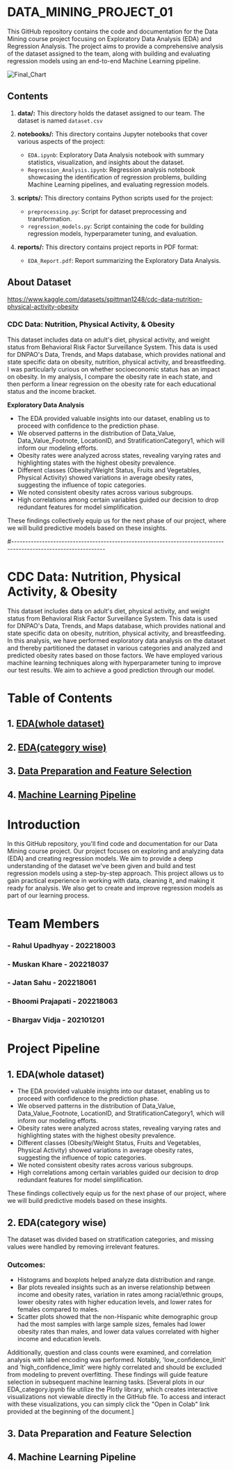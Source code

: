 # DATA_MINING_PROJECT_01
 This GitHub repository contains the code and documentation for the Data Mining course project focusing on Exploratory Data Analysis (EDA) and Regression Analysis. The project aims to provide a comprehensive analysis of the dataset assigned to the team, along with building and evaluating regression models using an end-to-end Machine Learning pipeline.
 
![Final_Chart](https://github.com/Jatansahu/GOLDDIGGER_GROUP12_PROJECT_01/assets/115174048/6e2fb8f2-638e-4594-82e0-a3230f0ef1f5)


## Contents

1. **data/:** This directory holds the dataset assigned to our team. The dataset is named `dataset.csv` 

2. **notebooks/:** This directory contains Jupyter notebooks that cover various aspects of the project:
   - `EDA.ipynb`: Exploratory Data Analysis notebook with summary statistics, visualization, and insights about the dataset.
   - `Regression_Analysis.ipynb`: Regression analysis notebook showcasing the identification of regression problems, building Machine Learning pipelines, and evaluating regression models.

3. **scripts/:** This directory contains Python scripts used for the project:
   - `preprocessing.py`: Script for dataset preprocessing and transformation.
   - `regression_models.py`: Script containing the code for building regression models, hyperparameter tuning, and evaluation.

4. **reports/:** This directory contains project reports in PDF format:
   - `EDA_Report.pdf`: Report summarizing the Exploratory Data Analysis.


## About Dataset 

https://www.kaggle.com/datasets/spittman1248/cdc-data-nutrition-physical-activity-obesity


### CDC Data: Nutrition, Physical Activity, & Obesity

This dataset includes data on adult's diet, physical activity, and weight status from Behavioral Risk Factor Surveillance System. This data is used for DNPAO's Data, Trends, and Maps database, which provides national and state specific data on obesity, nutrition, physical activity, and breastfeeding. I was particularly curious on whether socioeconomic status has an impact on obesity. In my analysis, I compare the obesity rate in each state, and then perform a linear regression on the obesity rate for each educational status and the income bracket.

**Exploratory Data Analysis**

- The EDA provided valuable insights into our dataset, enabling us to proceed with confidence to the prediction phase.
- We observed patterns in the distribution of Data_Value, Data_Value_Footnote, LocationID, and StratificationCategory1, which will inform our modeling efforts.
- Obesity rates were analyzed across states, revealing varying rates and highlighting states with the highest obesity prevalence.
- Different classes (Obesity/Weight Status, Fruits and Vegetables, Physical Activity) showed variations in average obesity rates, suggesting the influence of topic categories.
- We noted consistent obesity rates across various subgroups.
- High correlations among certain variables guided our decision to drop redundant features for model simplification.

These findings collectively equip us for the next phase of our project, where we will build predictive models based on these insights.

#---------------------------------------------------------------------------------------------------------------

# CDC Data: Nutrition, Physical Activity, & Obesity

This dataset includes data on adult's diet, physical activity, and weight status from Behavioral Risk Factor Surveillance System. This data is used for DNPAO's Data, Trends, and Maps database, which provides national and state specific data on obesity, nutrition, physical activity, and breastfeeding. In this analysis, we have performed exploratory data analysis on the dataset and thereby partitioned the dataset in various categories and analyzed and predicted obesity rates based on those factors. We have employed various machine learning techniques along with hyperparameter tuning to improve our test results. We aim to achieve a good prediction through our model.


# Table of Contents

## 1. [EDA(whole dataset)](#1-edawhole-dataset)
## 2. [EDA(category wise)](#2-eda-category-wise)
## 3. [Data Preparation and Feature Selection](#3-data-preparation-and-feature-selection)
## 4. [Machine Learning Pipeline](#4-machine-learning-pipeline)


# Introduction

In this GitHub repository, you'll find code and documentation for our Data Mining course project. Our project focuses on exploring and analyzing data (EDA) and creating regression models. We aim to provide a deep understanding of the dataset we've been given and build and test regression models using a step-by-step approach. This project allows us to gain practical experience in working with data, cleaning it, and making it ready for analysis. We also get to create and improve regression models as part of our learning process.

# Team Members

### - Rahul Upadhyay - 202218003
### - Muskan Khare - 202218037
### - Jatan Sahu - 202218061
### - Bhoomi Prajapati - 202218063
### - Bhargav Vidja - 202101201

# Project Pipeline

## 1. EDA(whole dataset)
 - The EDA provided valuable insights into our dataset, enabling us to proceed with confidence to the prediction phase.
 - We observed patterns in the distribution of Data_Value, Data_Value_Footnote, LocationID, and StratificationCategory1, which will inform our modeling efforts.
 - Obesity rates were analyzed across states, revealing varying rates and highlighting states with the highest obesity prevalence.
 - Different classes (Obesity/Weight Status, Fruits and Vegetables, Physical Activity) showed variations in average obesity rates, suggesting the influence of topic categories.
 - We noted consistent obesity rates across various subgroups.
 - High correlations among certain variables guided our decision to drop redundant features for model simplification.

These findings collectively equip us for the next phase of our project, where we will build predictive models based on these insights.

## 2. EDA(category wise)

The dataset was divided based on stratification categories, and missing values were handled by removing irrelevant features. 
### Outcomes:
 - Histograms and boxplots helped analyze data distribution and range.
 - Bar plots revealed insights such as an inverse relationship between income and obesity rates, variation in rates among racial/ethnic groups, lower obesity rates with higher education levels, and lower rates for females compared to males.
 - Scatter plots showed that the non-Hispanic white demographic group had the most samples with large sample sizes, females had lower obesity rates than males, and lower data values correlated with higher income and education levels.

Additionally, question and class counts were examined, and correlation analysis with label encoding was performed. Notably, 'low_confidence_limit' and 'high_confidence_limit' were highly correlated and should be excluded from modeling to prevent overfitting. These findings will guide feature selection in subsequent machine learning tasks.
[Several plots in our EDA_category.ipynb file utilize the Plotly library, which creates interactive visualizations not viewable directly in the GitHub file. To access and interact with these visualizations, you can simply click the "Open in Colab" link provided at the beginning of the document.]


## 3. Data Preparation and Feature Selection
## 4. Machine Learning Pipeline

